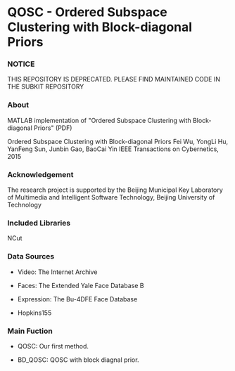 # QOSC - Ordered Subspace Clustering with Block-diagonal Priors

### NOTICE

THIS REPOSITORY IS DEPRECATED. PLEASE FIND MAINTAINED CODE IN THE SUBKIT REPOSITORY

### About

MATLAB implementation of "Ordered Subspace Clustering with Block-diagonal Priors" (PDF)

Ordered Subspace Clustering with Block-diagonal Priors
Fei Wu, YongLi Hu, YanFeng Sun, Junbin Gao, BaoCai Yin
IEEE Transactions on Cybernetics, 2015

### Acknowledgement

The research project is supported by the Beijing Municipal Key Laboratory of Multimedia and Intelligent Software Technology,
Beijing University of Technology

### Included Libraries

NCut

### Data Sources

- Video: The Internet Archive

- Faces: The Extended Yale Face Database B

- Expression: The Bu-4DFE Face Database

- Hopkins155


### Main Fuction
- QOSC:     Our first method.

- BD_QOSC:  QOSC with block diagnal prior.
